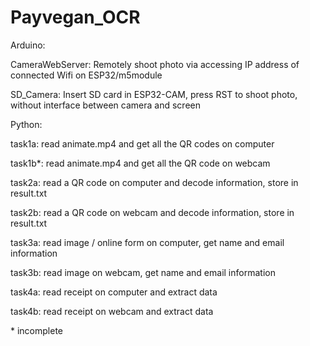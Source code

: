 # Payvegan_OCR
Arduino: 

 CameraWebServer:
  Remotely shoot photo via accessing IP address of connected Wifi on ESP32/m5module
  
 SD_Camera:
  Insert SD card in ESP32-CAM, press RST to shoot photo, without interface between camera and screen
  
  
Python:
 
task1a:
read animate.mp4 and get all the QR codes on computer

task1b*:
read animate.mp4 and get all the QR code on webcam

task2a:
read a QR code on computer and decode information, store in result.txt

task2b:
read a QR code on webcam and decode information, store in result.txt

task3a:
read image / online form on computer, get name and email information

task3b:
read image on webcam, get name and email information

task4a:
read receipt on computer and extract data

task4b:
read receipt on webcam and extract data

\* incomplete

